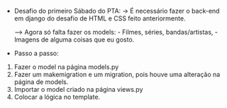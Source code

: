- Desafio do primeiro Sábado do PTA:
    -> É necessário fazer o back-end em django do desafio de HTML e CSS feito anteriormente.

    --> Agora só falta fazer os models:
        - Filmes, séries, bandas/artistas,
        - Imagens de alguma coisas que eu gosto.

- Passo a passo:
1. Fazer o model na página models.py
2. Fazer um makemigration e um migration, pois houve uma alteração na página de models.
3. Importar o model criado na página views.py
4. Colocar a lógica no template.